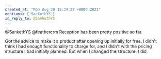```yaml
---
created_at: "Mon Aug 30 15:34:27 +0000 2021"
mentions: ['SankethYS']
in_reply_to: @SankethYS
---
```


@SankethYS @feathercrm Reception has been pretty positive so far. 

Got the advice to make it a product after opening up initially for free. I didn't think I had enough functionality to charge for, and I didn't with the pricing structure I had initially planned. But when I changed the structure, I did.